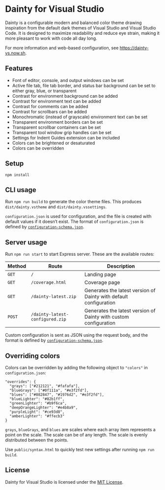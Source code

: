 # Dainty for Visual Studio

Dainty is a configurable modern and balanced color theme drawing inspiration from the default dark themes of Visual Studio and Visual Studio Code. It is designed to maximize readability and reduce eye strain, making it more pleasant to work with code all day long.

For more information and web-based configuration, see https://dainty-vs.now.sh.

## Features

- Font of editor, console, and output windows can be set
- Active file tab, file tab border, and status bar background can be set to either gray, blue, or transparent
- Contrast for environment background can be added
- Contrast for environment text can be added
- Contrast for comments can be added
- Contrast for scrollbars can be added
- Monochromatic (instead of grayscale) environment text can be set
- Transparent environment borders can be set
- Transparent scrollbar containers can be set
- Transparent tool window grip handles can be set
- Settings for Indent Guides extension can be included
- Colors can be brightened or desaturated
- Colors can be overridden

## Setup

    npm install

## CLI usage

Run `npm run build` to generate the color theme files. This produces `dist/dainty.vstheme` and `dist/dainty.vssettings`.

`configuration.json` is used for configuration, and the file is created with default values if it doesn’t exist. The format of `configuration.json` is defined by [`configuration-schema.json`](https://github.com/alexanderte/dainty-vs/blob/master/configuration-schema.json).

## Server usage

Run `npm run start` to start Express server. These are the available routes:

| Method | Route                           | Description                                                       |
| ------ | ------------------------------- | ----------------------------------------------------------------- |
| `GET`  | `/`                             | Landing page                                                      |
| `GET`  | `/coverage.html`                | Coverage page                                                     |
| `GET`  | `/dainty-latest.zip`            | Generates the latest version of Dainty with default configuration |
| `POST` | `/dainty-latest-configured.zip` | Generates the latest version of Dainty with custom configuration  |

Custom configuration is sent as JSON using the request body, and the format is defined by [`configuration-schema.json`](https://github.com/alexanderte/dainty-vs/blob/master/configuration-schema.json).

## Overriding colors

Colors can be overridden by adding the following object to `"colors"` in `configuration.json`:

    "overrides": {
      "grays": ["#212121", "#fafafa"],
      "blueGrays": ["#0f111a", "#e3f2fd"],
      "blues": ["#082847", "#1976d2", "#e3f2fd"],
      "blueLighter": "#82b1ff",
      "greenLighter": "#b9f6ca",
      "deepOrangeLighter": "#e4b8a9",
      "purpleLight": "#ce93d8",
      "amberLighter": "#ffecb3"
    }

`grays`, `blueGrays`, and `blues` are scales where each array item represents a point on the scale. The scale can be of any length. The scale is evenly distributed between the points.

Use `public/syntax.html` to quickly test new settings after running `npm run build`.

## License

Dainty for Visual Studio is licensed under the [MIT License](https://github.com/alexanderte/dainty-vs/blob/master/license.md).
